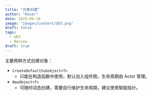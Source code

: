 ```yaml
---
title: "对象创建"
author: "Roser"
date: 2025-04-18
image: "images/content/UE5.png"
draft: false
tags:
  - UE5
  - Review
draft: true
---
```

主要两种方式创建对象：

- `CreateDefaultSubobject<T>`
	- 只能在构造函数中使用，默认加入组件图，生命周期由 Actor 管理。
- `NewObject<T>`
	- 可随时动态创建，需要自行维护生命周期，建议使用智能指针。
